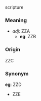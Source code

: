 scripture
### Meaning
+ _adj_: ZZA
    + __eg__: ZZB

### Origin

ZZC

### Synonym

__eg__: ZZD

+ ZZE


